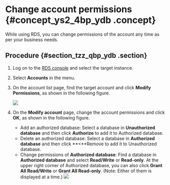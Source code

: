 # Change account permissions {#concept_ys2_4bp_ydb .concept}

While using RDS, you can change permissions of the account any time as per your business needs.

## Procedure {#section_tzz_qbp_ydb .section}

1.  Log on to the [RDS console](https://rds.console.aliyun.com/) and select the target instance.
2.  Select **Accounts** in the menu.
3.  On the account list page, find the target account and click **Modify Permissions**, as shown in the following figure.

    ![](http://static-aliyun-doc.oss-cn-hangzhou.aliyuncs.com/assets/img/7929/4167_en-US.png)

4.  On the **Modify account** page, change the account permissions and click **OK**, as shown in the following figure.

    -   Add an authorized database: Select a database in **Unauthorized database** and then click **Authorize** to add it to Authorized database.
    -   Delete an authorized database: Select a database in **Authorized database** and then click **<**Remove to add it to Unauthorized database.
    -   Change permissions of **Authorized database**: Find a database in **Authorized database** and select **Read/Write** or **Read-only**. At the upper right corner of Authorized database, you can also click **Grant All Read/Write** or **Grant All Read-only**. \(Note: Either of them is displayed at a time.\)
    ![](http://static-aliyun-doc.oss-cn-hangzhou.aliyuncs.com/assets/img/7929/4168_en-US.png)


